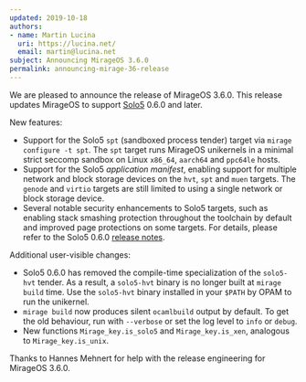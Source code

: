 ```yaml
---
updated: 2019-10-18
authors:
- name: Martin Lucina
  uri: https://lucina.net/
  email: martin@lucina.net
subject: Announcing MirageOS 3.6.0
permalink: announcing-mirage-36-release
---
```


We are pleased to announce the release of MirageOS 3.6.0. This release updates MirageOS to support [Solo5](https://github.com/Solo5/solo5) 0.6.0 and later.

New features:

* Support for the Solo5 `spt` (sandboxed process tender) target via `mirage configure -t spt`. The `spt` target runs MirageOS unikernels in a minimal strict seccomp sandbox on Linux `x86_64`, `aarch64` and `ppc64le` hosts.
* Support for the Solo5 _application manifest_, enabling support for multiple network and block storage devices on the `hvt`, `spt` and `muen` targets. The `genode` and `virtio` targets are still limited to using a single network or block storage device.
* Several notable security enhancements to Solo5 targets, such as enabling stack smashing protection throughout the toolchain by default and improved page protections on some targets.  For details, please refer to the Solo5 0.6.0 [release notes](https://github.com/Solo5/solo5/releases/tag/v0.6.0).

Additional user-visible changes:

* Solo5 0.6.0 has removed the compile-time specialization of the `solo5-hvt` tender. As a result, a `solo5-hvt` binary is no longer built at `mirage build` time. Use the `solo5-hvt` binary installed in your `$PATH` by OPAM to run the unikernel.
* `mirage build` now produces silent `ocamlbuild` output by default. To get the old behaviour, run with `--verbose` or set the log level to `info` or `debug`.
* New functions `Mirage_key.is_solo5` and `Mirage_key.is_xen`, analogous to `Mirage_key.is_unix`.

Thanks to Hannes Mehnert for help with the release engineering for MirageOS 3.6.0.

